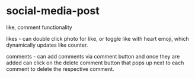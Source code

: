 # social-media-post

like, comment functionality

likes - can double click photo for like, or toggle like with heart emoji, which dynamically updates like counter.

comments - can add comments via comment button and once they are added can click on the delete comment button that pops up next to each comment to delete the respective comment.
